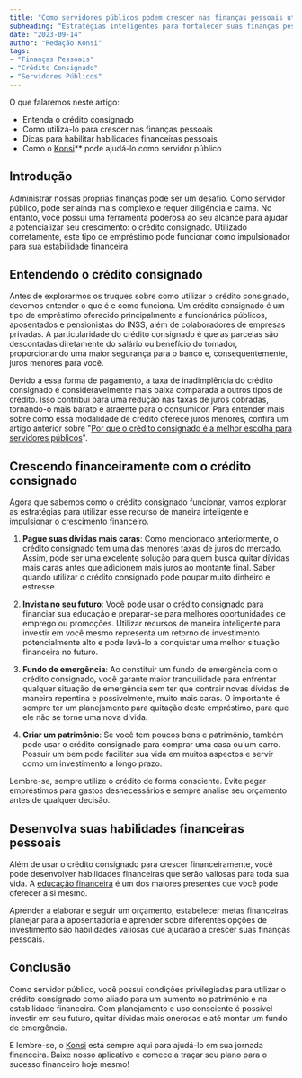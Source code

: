 ```yaml
---
title: "Como servidores públicos podem crescer nas finanças pessoais utilizando o crédito consignado"
subheading: "Estratégias inteligentes para fortalecer suas finanças pessoais e alcançar seus objetivos financeiros"
date: "2023-09-14"
author: "Redação Konsi"
tags:
- "Finanças Pessoais"
- "Crédito Consignado"
- "Servidores Públicos"
---
```


O que falaremos neste artigo:

- Entenda o crédito consignado
- Como utilizá-lo para crescer nas finanças pessoais
- Dicas para habilitar habilidades financeiras pessoais
- Como o [Konsi](https://konsi.com.br/)** pode ajudá-lo como servidor público

## Introdução

Administrar nossas próprias finanças pode ser um desafio. Como servidor público, pode ser ainda mais complexo e requer diligência e calma. No entanto, você possui uma ferramenta poderosa ao seu alcance para ajudar a potencializar seu crescimento: o crédito consignado. Utilizado corretamente, este tipo de empréstimo pode funcionar como impulsionador para sua estabilidade financeira.

## Entendendo o crédito consignado

Antes de explorarmos os truques sobre como utilizar o crédito consignado, devemos entender o que é e como funciona. Um crédito consignado é um tipo de empréstimo oferecido principalmente a funcionários públicos, aposentados e pensionistas do INSS, além de colaboradores de empresas privadas. A particularidade do crédito consignado é que as parcelas são descontadas diretamente do salário ou benefício do tomador, proporcionando uma maior segurança para o banco e, consequentemente, juros menores para você.

Devido a essa forma de pagamento, a taxa de inadimplência do crédito consignado é consideravelmente mais baixa comparada a outros tipos de crédito. Isso contribui para uma redução nas taxas de juros cobradas, tornando-o mais barato e atraente para o consumidor. Para entender mais sobre como essa modalidade de crédito oferece juros menores, confira um artigo anterior sobre "[Por que o crédito consignado é a melhor escolha para servidores públicos](https://konsi.com.br/postagens/por-que-o-crdito-consignado-a-melhor-escolha-para-servidores-pblicos)".

## Crescendo financeiramente com o crédito consignado

Agora que sabemos como o crédito consignado funcionar, vamos explorar as estratégias para utilizar esse recurso de maneira inteligente e impulsionar o crescimento financeiro.

1. **Pague suas dívidas mais caras**: Como mencionado anteriormente, o crédito consignado tem uma das menores taxas de juros do mercado. Assim, pode ser uma excelente solução para quem busca quitar dívidas mais caras antes que adicionem mais juros ao montante final. Saber quando utilizar o crédito consignado pode poupar muito dinheiro e estresse.

2. **Invista no seu futuro**: Você pode usar o crédito consignado para financiar sua educação e preparar-se para melhores oportunidades de emprego ou promoções. Utilizar recursos de maneira inteligente para investir em você mesmo representa um retorno de investimento potencialmente alto e pode levá-lo a conquistar uma melhor situação financeira no futuro.

3. **Fundo de emergência**: Ao constituir um fundo de emergência com o crédito consignado, você garante maior tranquilidade para enfrentar qualquer situação de emergência sem ter que contrair novas dívidas de maneira repentina e possivelmente, muito mais caras. O importante é sempre ter um planejamento para quitação deste empréstimo, para que ele não se torne uma nova dívida.

4. **Criar um patrimônio**: Se você tem poucos bens e patrimônio, também pode usar o crédito consignado para comprar uma casa ou um carro. Possuir um bem pode facilitar sua vida em muitos aspectos e servir como um investimento a longo prazo. 

Lembre-se, sempre utilize o crédito de forma consciente. Evite pegar empréstimos para gastos desnecessários e sempre analise seu orçamento antes de qualquer decisão.

## Desenvolva suas habilidades financeiras pessoais

Além de usar o crédito consignado para crescer financeiramente, você pode desenvolver habilidades financeiras que serão valiosas para toda sua vida. A [educação financeira](https://konsi.com.br/postagens/a-importncia-da-educao-financeira-para-servidores-pblicos-e-como-implement-la-em-sua-vida) é um dos maiores presentes que você pode oferecer a si mesmo.

Aprender a elaborar e seguir um orçamento, estabelecer metas financeiras, planejar para a aposentadoria e aprender sobre diferentes opções de investimento são habilidades valiosas que ajudarão a crescer suas finanças pessoais.

## Conclusão

Como servidor público, você possui condições privilegiadas para utilizar o crédito consignado como aliado para um aumento no patrimônio e na estabilidade financeira. Com planejamento e uso consciente é possível investir em seu futuro, quitar dívidas mais onerosas e até montar um fundo de emergência. 

E lembre-se, o [Konsi](https://konsi.com.br/) está sempre aqui para ajudá-lo em sua jornada financeira. Baixe nosso aplicativo e comece a traçar seu plano para o sucesso financeiro hoje mesmo!